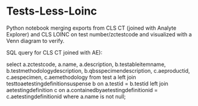 # Tests-Less-Loinc

Python notebook merging exports from CLS CT (joined with Analyte Explorer) and CLS LOINC on test number/zctestcode and visualized with a Venn diagram to verify.

SQL query for CLS CT joined with AE): 

select a.zctestcode, a.name, a.description, b.testableitemname, b.testmethodologydescription, b.qbsspecimendescription, 
        c.aeproductid, c.aespecimen, c.aemethodology from test a 
left join testtoaetestingdefinitionsuspense b on a.testid = b.testid 
left join aetestingdefinition c on a.containedbyaetestingdefinitionid = c.aetestingdefinitionid 
where a.name is not null;

